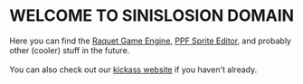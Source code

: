 # WELCOME TO SINISLOSION DOMAIN
Here you can find the [Raquet Game Engine](https://github.com/Sinislosion/Raquet), [PPF Sprite Editor](https://github.com/Sinislosion/PPF-Sprite-Editor), and probably other (cooler) stuff in the future.<br><br>
You can also check out our [kickass website](https://www.sinislosion.net/) if you haven't already.
